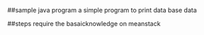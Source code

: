 ##sample java program
     a simple program to print data base data

##steps
 require the basaicknowledge on meanstack
